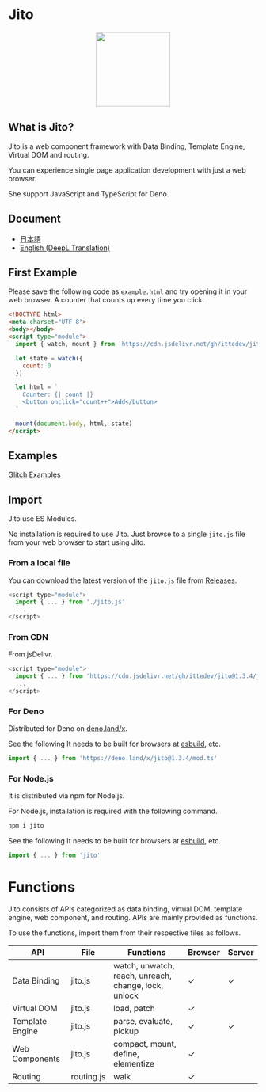 # Jito

<p align="center"><img src="https://xs447853.xsrv.jp/jito.png" width="150" height="150"></p>

## What is Jito?

Jito is a web component framework with Data Binding, Template Engine, Virtual DOM and routing.

You can experience single page application development with just a web browser.

She support JavaScript and TypeScript for Deno.

## Document

- [日本語](https://zenn.dev/itte/books/5ce6aac9166aed)
- [English (DeepL Translation)](./docs/)

## First Example

Please save the following code as `example.html` and try opening it in your web browser. A counter that counts up every time you click.

```html
<!DOCTYPE html>
<meta charset="UTF-8">
<body></body>
<script type="module">
  import { watch, mount } from 'https://cdn.jsdelivr.net/gh/ittedev/jito@1.3.4/jito.js'

  let state = watch({
    count: 0
  })

  let html = `
    Counter: {| count |}
    <button onclick="count++">Add</button>
  `

  mount(document.body, html, state)
</script>
```

## Examples

[Glitch Examples](https://glitch.com/@ittedev/jito-examples)

## Import

Jito use ES Modules.

No installation is required to use Jito.
Just browse to a single `jito.js` file from your web browser to start using Jito.

### From a local file

You can download the latest version of the `jito.js` file from [Releases](https://github.com/ittedev/jito/releases).

```js
<script type="module">
  import { ... } from './jito.js'
  ...
</script>
```

### From CDN

From jsDelivr.

```js
<script type="module">
  import { ... } from 'https://cdn.jsdelivr.net/gh/ittedev/jito@1.3.4/jito.js'
  ...
</script>
```

### For Deno

Distributed for Deno on [deno.land/x](https://deno.land/x/jito).

See the following It needs to be built for browsers at [esbuild](https://esbuild.github.io/), etc.

```ts
import { ... } from 'https://deno.land/x/jito@1.3.4/mod.ts'
```

### For Node.js

It is distributed via npm for Node.js.

For Node.js, installation is required with the following command.

```sh
npm i jito
```

See the following It needs to be built for browsers at [esbuild](https://esbuild.github.io/), etc.

```ts
import { ... } from 'jito'
```


# Functions

Jito consists of APIs categorized as data binding, virtual DOM, template engine, web component, and routing. APIs are mainly provided as functions.

To use the functions, import them from their respective files as follows.

| API | File | Functions | Browser | Server |
| --- | --- | --- | --- | --- |
| Data Binding | jito.js | watch, unwatch, reach, unreach, change, lock, unlock | ✓ | ✓ |
| Virtual DOM | jito.js | load, patch | ✓ |  |
| Template Engine | jito.js | parse, evaluate, pickup | ✓ | ✓ |
| Web Components | jito.js | compact, mount, define, elementize | ✓ |  |
| Routing | routing.js | walk | ✓ |  |
